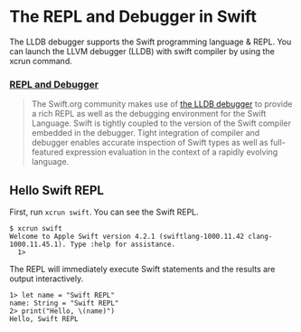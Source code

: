 # The REPL and Debugger in Swift

The LLDB debugger supports the Swift programming language & REPL. You can launch the LLVM debugger (LLDB) with swift compiler by using the xcrun command.

### [REPL and Debugger](https://swift.org/lldb/#why-combine-the-repl-and-debugger)

> The Swift.org community makes use of [the LLDB debugger](https://github.com/apple/swift-lldb) to provide a rich REPL as well as the debugging environment for the Swift Language. Swift is tightly coupled to the version of the Swift compiler embedded in the debugger. Tight integration of compiler and debugger enables accurate inspection of Swift types as well as full-featured expression evaluation in the context of a rapidly evolving language.

## Hello Swift REPL

First, run `xcrun swift`. You can see  the Swift REPL.

```
$ xcrun swift
Welcome to Apple Swift version 4.2.1 (swiftlang-1000.11.42 clang-1000.11.45.1). Type :help for assistance.
  1>  
```

The REPL will immediately execute Swift statements and the results are output interactively.

```
1> let name = "Swift REPL"
name: String = "Swift REPL"
2> print("Hello, \(name)")
Hello, Swift REPL
```


